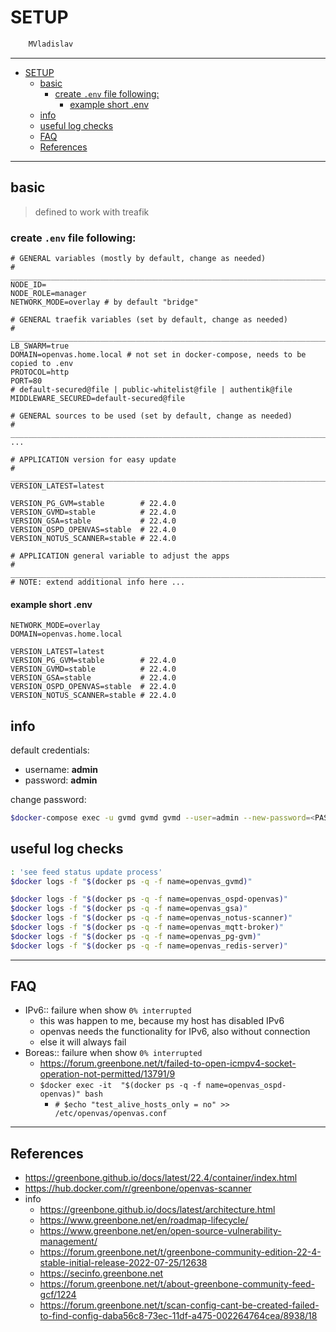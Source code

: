 # SETUP

```sh
    MVladislav
```

---

- [SETUP](#setup)
  - [basic](#basic)
    - [create `.env` file following:](#create-env-file-following)
      - [example short .env](#example-short-env)
  - [info](#info)
  - [useful log checks](#useful-log-checks)
  - [FAQ](#faq)
  - [References](#references)

---

## basic

> defined to work with treafik

### create `.env` file following:

```env
# GENERAL variables (mostly by default, change as needed)
# ______________________________________________________________________________
NODE_ID=
NODE_ROLE=manager
NETWORK_MODE=overlay # by default "bridge"

# GENERAL traefik variables (set by default, change as needed)
# ______________________________________________________________________________
LB_SWARM=true
DOMAIN=openvas.home.local # not set in docker-compose, needs to be copied to .env
PROTOCOL=http
PORT=80
# default-secured@file | public-whitelist@file | authentik@file
MIDDLEWARE_SECURED=default-secured@file

# GENERAL sources to be used (set by default, change as needed)
# ______________________________________________________________________________
...

# APPLICATION version for easy update
# ______________________________________________________________________________
VERSION_LATEST=latest

VERSION_PG_GVM=stable        # 22.4.0
VERSION_GVMD=stable          # 22.4.0
VERSION_GSA=stable           # 22.4.0
VERSION_OSPD_OPENVAS=stable  # 22.4.0
VERSION_NOTUS_SCANNER=stable # 22.4.0

# APPLICATION general variable to adjust the apps
# ______________________________________________________________________________
# NOTE: extend additional info here ...
```

#### example short .env

```env
NETWORK_MODE=overlay
DOMAIN=openvas.home.local

VERSION_LATEST=latest
VERSION_PG_GVM=stable        # 22.4.0
VERSION_GVMD=stable          # 22.4.0
VERSION_GSA=stable           # 22.4.0
VERSION_OSPD_OPENVAS=stable  # 22.4.0
VERSION_NOTUS_SCANNER=stable # 22.4.0
```

## info

default credentials:

- username: **admin**
- password: **admin**

change password:

```sh
$docker-compose exec -u gvmd gvmd gvmd --user=admin --new-password=<PASSWORD>
```

## useful log checks

```sh
: 'see feed status update process'
$docker logs -f "$(docker ps -q -f name=openvas_gvmd)"

$docker logs -f "$(docker ps -q -f name=openvas_ospd-openvas)"
$docker logs -f "$(docker ps -q -f name=openvas_gsa)"
$docker logs -f "$(docker ps -q -f name=openvas_notus-scanner)"
$docker logs -f "$(docker ps -q -f name=openvas_mqtt-broker)"
$docker logs -f "$(docker ps -q -f name=openvas_pg-gvm)"
$docker logs -f "$(docker ps -q -f name=openvas_redis-server)"
```

---

## FAQ

- IPv6:: failure when show `0% interrupted`
  - this was happen to me, because my host has disabled IPv6
  - openvas needs the functionality for IPv6, also without connection
  - else it will always fail
- Boreas:: failure when show `0% interrupted`
  - <https://forum.greenbone.net/t/failed-to-open-icmpv4-socket-operation-not-permitted/13791/9>
  - `$docker exec -it  "$(docker ps -q -f name=openvas_ospd-openvas)" bash`
    - `# $echo "test_alive_hosts_only = no" >> /etc/openvas/openvas.conf`

---

## References

- <https://greenbone.github.io/docs/latest/22.4/container/index.html>
- <https://hub.docker.com/r/greenbone/openvas-scanner>
- info
  - <https://greenbone.github.io/docs/latest/architecture.html>
  - <https://www.greenbone.net/en/roadmap-lifecycle/>
  - <https://www.greenbone.net/en/open-source-vulnerability-management/>
  - <https://forum.greenbone.net/t/greenbone-community-edition-22-4-stable-initial-release-2022-07-25/12638>
  - <https://secinfo.greenbone.net>
  - <https://forum.greenbone.net/t/about-greenbone-community-feed-gcf/1224>
  - <https://forum.greenbone.net/t/scan-config-cant-be-created-failed-to-find-config-daba56c8-73ec-11df-a475-002264764cea/8938/18>

